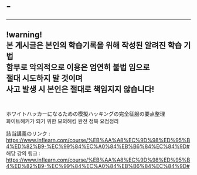 # -
-------------------------------------------------------
!warning!<br>
본 게시글은 본인의 학습기록을 위해 작성된 알려진 학습 기법<br>
함부로 악의적으로 이용은 엄연히 불법 임으로<br>
절대 시도하지 말 것이며<br>
사고 발생 시 본인은 절대로 책임지지 않습니다!<br>
<br>
-------------------------------------------------------



ホワイトハッカーになるための模擬ハッキングの完全征服の要点整理<br>
화이트해커가 되기 위한 모의해킹 완전 정복 요점정리
<br>

該当講義のリンク : https://www.inflearn.com/course/%EB%AA%A8%EC%9D%98%ED%95%B4%ED%82%B9-%EC%99%84%EC%A0%84%EB%B6%84%EC%84%9D#<br>
해당 강의 링크 : https://www.inflearn.com/course/%EB%AA%A8%EC%9D%98%ED%95%B4%ED%82%B9-%EC%99%84%EC%A0%84%EB%B6%84%EC%84%9D#<br>
